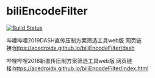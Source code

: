 # biliEncodeFilter

[![Build Status](https://www.travis-ci.org/AceDroidX/biliEncodeFilter.svg?branch=dash-source)](https://www.travis-ci.org/AceDroidX/biliEncodeFilter)

哔哩哔哩2019DASH直传压制方案筛选工具web版
网页链接:https://acedroidx.github.io/biliEncodeFilter/dash

哔哩哔哩2018新直传压制方案筛选工具web版
网页链接:https://acedroidx.github.io/biliEncodeFilter/index.html
